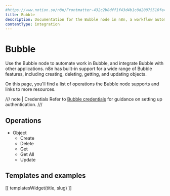 ```yaml
---
#https://www.notion.so/n8n/Frontmatter-432c2b8dff1f43d4b1c8d20075510fe4
title: Bubble
description: Documentation for the Bubble node in n8n, a workflow automation platform. Includes details of operations and configuration, and links to examples and credentials information.
contentType: integration
---
```


# Bubble

Use the Bubble node to automate work in Bubble, and integrate Bubble with other applications. n8n has built-in support for a wide range of Bubble features, including creating, deleting, getting, and updating objects.

On this page, you'll find a list of operations the Bubble node supports and links to more resources.

/// note | Credentials
Refer to [Bubble credentials](/integrations/builtin/credentials/bubble/) for guidance on setting up authentication. 
///

## Operations

* Object
    * Create
    * Delete
    * Get
    * Get All
    * Update

## Templates and examples

<!-- see https://www.notion.so/n8n/Pull-in-templates-for-the-integrations-pages-37c716837b804d30a33b47475f6e3780 -->
[[ templatesWidget(title, slug) ]]

